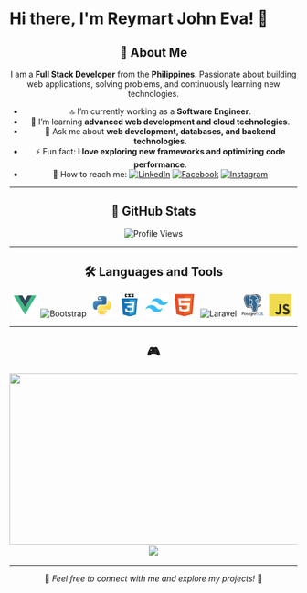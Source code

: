 # Hi there, I'm Reymart John Eva! 👋

<div align="center">

## 🚀 About Me
I am a **Full Stack Developer** from the **Philippines**. Passionate about building web applications, solving problems, and continuously learning new technologies.

- 🔝 I’m currently working as a **Software Engineer**.
- 🌱 I’m learning **advanced web development and cloud technologies**.
- 💬 Ask me about **web development, databases, and backend technologies**.
- ⚡ Fun fact: **I love exploring new frameworks and optimizing code performance**.
- 📧 How to reach me: 
  [![LinkedIn](https://img.shields.io/badge/-LinkedIn-blue?style=flat&logo=Linkedin&logoColor=white)](your-linkedin-url) 
  [![Facebook](https://img.shields.io/badge/-Facebook-1877F2?style=flat&logo=Facebook&logoColor=white)](your-facebook-url) 
  [![Instagram](https://img.shields.io/badge/-Instagram-E4405F?style=flat&logo=Instagram&logoColor=white)](your-instagram-url)

---

## 💊 GitHub Stats
![Profile Views](https://komarev.com/ghpvc/?username=reymartjohneva&style=flat-square&color=blue)

---

## 🛠️ Languages and Tools
<div>
  <img src="https://github.com/devicons/devicon/blob/master/icons/vuejs/vuejs-original.svg" title="Vue.js" alt="Vue.js" width="40" height="40"/>&nbsp;
  <img src="https://cdn.jsdelivr.net/gh/devicons/devicon/icons/bootstrap/bootstrap-original.svg" title="Bootstrap" alt="Bootstrap" width="40" height="40"/>&nbsp;
  <img src="https://github.com/devicons/devicon/blob/master/icons/python/python-original.svg" title="Python" alt="Python" width="40" height="40"/>&nbsp;
  <img src="https://github.com/devicons/devicon/blob/master/icons/css3/css3-original-wordmark.svg" title="CSS3" alt="CSS3" width="40" height="40"/>&nbsp;
  <img src="https://github.com/devicons/devicon/blob/master/icons/tailwindcss/tailwindcss-original.svg" title="Tailwind CSS" alt="Tailwind CSS" width="40" height="40"/>&nbsp;
  <img src="https://github.com/devicons/devicon/blob/master/icons/html5/html5-original.svg" title="HTML5" alt="HTML5" width="40" height="40"/>&nbsp;
  <img src="https://cdn.jsdelivr.net/gh/devicons/devicon/icons/laravel/laravel-original.svg" title="Laravel" alt="Laravel" width="40" height="40"/>&nbsp;
  <img src="https://github.com/devicons/devicon/blob/master/icons/postgresql/postgresql-original-wordmark.svg" title="PostgreSQL" alt="PostgreSQL" width="40" height="40"/>&nbsp;
  <img src="https://github.com/devicons/devicon/blob/master/icons/javascript/javascript-original.svg" title="JavaScript" alt="JavaScript" width="40" height="40"/>&nbsp;
</div>

---

## 🎮
<div align="center">
  <img src="https://media.giphy.com/media/dWesBcTLavkZuG35MI/giphy.gif" width="600" height="300"/>
</div>

<div id="header" align="center">
  <img src="https://media.giphy.com/media/M9gbBd9nbDrOTu1Mqx/giphy.gif" width="100"/>
</div>

---

🌟 *Feel free to connect with me and explore my projects!* 🚀

</div>
